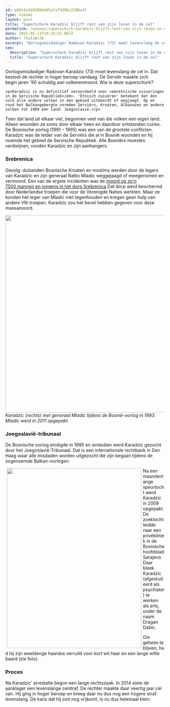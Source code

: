 ```yaml
---
id: e60a1e3dd2094e65afaf330bc2306a3f
type: nieuws
layout: post
title: "Superschurk Karadzic blijft rest van zijn leven in de cel"
permalink: /nieuws/superschurk-karadzic-blijft-rest-van-zijn-leven-in-de-cel/
date: 2022-05-11T19:16:41.067Z
author: 7biA1WiYB
excerpt: "Oorlogsmisdadiger Radovan Karadzic (73) moet levenslang de cel in. Dat besloot de rechter in hoger beroep vandaag. De Serviër maakte zich begin jaren '90 schuldig aan volkerenmoord. Wie is deze superschurk?  "
seo:
  description: "Superschurk Karadzic blijft rest van zijn leven in de cel"
  title: "Superschurk Karadzic blijft rest van zijn leven in de cel"
---
```

Oorlogsmisdadiger Radovan Karadzic (73) moet levenslang de cel in. Dat besloot de rechter in hoger beroep vandaag. De Serviër maakte zich begin jaren '90 schuldig aan volkerenmoord. Wie is deze superschurk?  

    <p>Karadzic is nu definitief veroordeeld voor <em>etnische zuiveringen in de Servische Republiek</em>. 'Etnisch zuiveren' betekent dat één volk alle andere volken in een gebied uitmoordt of wegjaagt. Op en rond het Balkangebergte vormden Serviërs, Kroaten, Albanezen en andere volken tot 1989 één land: Joegoslavië.</p>
<p>Toen dat land uit elkaar viel, begonnen veel van die volken een eigen land. Alleen woonden ze soms door elkaar heen en daardoor ontstonden ruzies. De Bosnische oorlog (1991 – 1995) was een van de grootste conflicten. Karadzic was de leider van de Serviërs die al in Bosnië woonden en hij noemde het gebied de Servische Republiek. Alle Bosniërs moesten verdwijnen, vonden Karadzic en zijn aanhangers. </p>
<h3>Srebrenica</h3>
<p>Gevolg: duizenden Bosnische Kroaten en moslims werden door de legers van Karadzic en zijn generaal Ratko Mladic weggejaagd of meegenomen en vermoord. Een van de ergste incidenten was de <a href="https://7dagen.netlify.app/nieuws/wat-gebeurde-er-20-jaar-geleden-srebrenica">moord op zo'n 7500 mannen en jongens in het dorp Srebrenica</a>.Dat dorp werd beschermd door Nederlandse troepen die voor de Verenigde Naties werkten. Maar ze konden het leger van Mladic niet tegenhouden en kregen geen hulp van andere VN-troepen. Karadzic zou het bevel hebben gegeven voor deze massamoord.</p>
<p><div class="media media-element-container media-default"><div id="file-17191" class="file file-image file-image-jpeg">

        
  
  <div class="content">
    <img title="Foto: EPA" height="622" width="850" style="font-size: 13.008px; line-height: 20.0063px;" class="media-element file-default" data-delta="1" src="https://7dagen.netlify.app/sites/default/files/7D%20Karadzic%20Oorlog%20EPA%20ANP-32737860.jpg" alt="">  </div>

  
</div>
</div><em>Karadzic (rechts) met generaal Mladic tijdens de Bosnië-oorlog in 1993. Mladic werd in 2011 opgepakt.</em>
<h3>Joegoslavië-tribunaal</h3>
<p>De Bosnische oorlog eindigde in 1995 en sindsdien werd Karadzic gezocht door het Joegoslavië-Tribunaal. Dat is een internationale rechtbank in Den Haag waar alle misdaden worden uitgezocht die zijn begaan tijdens de zogenoemde Balkan-oorlogen. </p>
<p><div class="media media-element-container media-default media-float-left"><div id="file-17190" class="file file-image file-image-jpeg">

        
  
  <div class="content">
    <img title="Foto: EPA" height="567" width="425" style="font-size: 13.008px; line-height: 20.0063px; float: left; margin-left: 5px; margin-right: 5px;" class="media-element file-default" data-delta="2" src="https://7dagen.netlify.app/sites/default/files/7D%20Karadzic%20EPA%20ANP-7891654_0.jpg" alt="">  </div>

  
</div>
</div>Na een maandenlange speurtocht werd Karadzic in 2009 opgepakt. De zoektocht leidde naar een privékliniek in de Bosnische hoofdstad Sarajevo. Daar bleek Karadzic (afgestudeerd als psychiater) te werken als arts, onder de naam Dragan Dabic.
<p>Om geheim te blijven, had hij zijn weelderige haardos verruild voor kort wit haar en een lange witte baard (zie foto).</p>
<h3>Proces</h3>
<p>Na Karadzic' arrestatie begon een lange rechtszaak. In 2014 eiste de aanklager een levenslange celstraf. De rechter maakte daar veertig jaar cel van. Hij ging in hoger beroep en kreeg daar nu dus nog een hogere straf: levenslang. De kans dat hij ooit nog vrijkomt, is nu dus helemaal klein.</p>  
